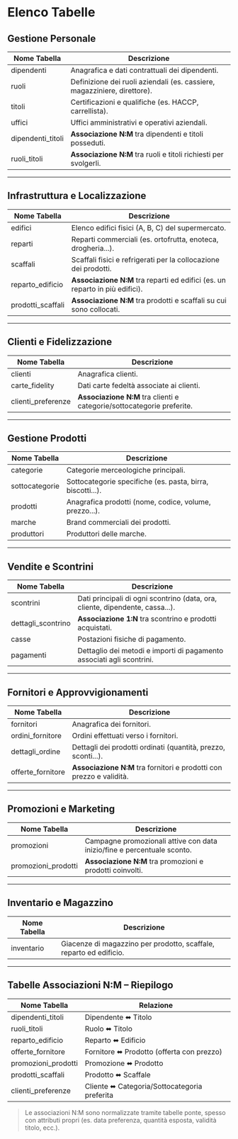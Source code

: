 # Elenco Tabelle

##  Gestione Personale

| Nome Tabella         | Descrizione                                                                 |
|----------------------|------------------------------------------------------------------------------|
| dipendenti           | Anagrafica e dati contrattuali dei dipendenti.                              |
| ruoli                | Definizione dei ruoli aziendali (es. cassiere, magazziniere, direttore).     |
| titoli               | Certificazioni e qualifiche (es. HACCP, carrellista).                        |
| uffici               | Uffici amministrativi e operativi aziendali.                                |
| dipendenti_titoli    | **Associazione N:M** tra dipendenti e titoli posseduti.                      |
| ruoli_titoli         | **Associazione N:M** tra ruoli e titoli richiesti per svolgerli.             |

---

## Infrastruttura e Localizzazione

| Nome Tabella         | Descrizione                                                                 |
|----------------------|------------------------------------------------------------------------------|
| edifici              | Elenco edifici fisici (A, B, C) del supermercato.                           |
| reparti              | Reparti commerciali (es. ortofrutta, enoteca, drogheria...).                |
| scaffali             | Scaffali fisici e refrigerati per la collocazione dei prodotti.             |
| reparto_edificio     | **Associazione N:M** tra reparti ed edifici (es. un reparto in più edifici).|
| prodotti_scaffali    | **Associazione N:M** tra prodotti e scaffali su cui sono collocati.         |

---

## Clienti e Fidelizzazione

| Nome Tabella         | Descrizione                                                                 |
|----------------------|------------------------------------------------------------------------------|
| clienti              | Anagrafica clienti.                                                          |
| carte_fidelity       | Dati carte fedeltà associate ai clienti.                                    |
| clienti_preferenze   | **Associazione N:M** tra clienti e categorie/sottocategorie preferite.       |

---

## Gestione Prodotti

| Nome Tabella         | Descrizione                                                                 |
|----------------------|------------------------------------------------------------------------------|
| categorie            | Categorie merceologiche principali.                                          |
| sottocategorie       | Sottocategorie specifiche (es. pasta, birra, biscotti...).                   |
| prodotti             | Anagrafica prodotti (nome, codice, volume, prezzo...).                      |
| marche               | Brand commerciali dei prodotti.                                              |
| produttori           | Produttori delle marche.                                                     |

---

## Vendite e Scontrini

| Nome Tabella         | Descrizione                                                                 |
|----------------------|------------------------------------------------------------------------------|
| scontrini            | Dati principali di ogni scontrino (data, ora, cliente, dipendente, cassa...).|
| dettagli_scontrino   | **Associazione 1:N** tra scontrino e prodotti acquistati.                    |
| casse                | Postazioni fisiche di pagamento.                                             |
| pagamenti            | Dettaglio dei metodi e importi di pagamento associati agli scontrini.        |

---

##  Fornitori e Approvvigionamenti

| Nome Tabella         | Descrizione                                                                 |
|----------------------|------------------------------------------------------------------------------|
| fornitori            | Anagrafica dei fornitori.                                                    |
| ordini_fornitore     | Ordini effettuati verso i fornitori.                                         |
| dettagli_ordine      | Dettagli dei prodotti ordinati (quantità, prezzo, sconti...).                |
| offerte_fornitore    | **Associazione N:M** tra fornitori e prodotti con prezzo e validità.         |

---

## Promozioni e Marketing

| Nome Tabella         | Descrizione                                                                 |
|----------------------|------------------------------------------------------------------------------|
| promozioni           | Campagne promozionali attive con data inizio/fine e percentuale sconto.     |
| promozioni_prodotti  | **Associazione N:M** tra promozioni e prodotti coinvolti.                    |

---

## Inventario e Magazzino

| Nome Tabella         | Descrizione                                                                 |
|----------------------|------------------------------------------------------------------------------|
| inventario           | Giacenze di magazzino per prodotto, scaffale, reparto ed edificio.           |

---

## Tabelle Associazioni N:M – Riepilogo

| Nome Tabella             | Relazione                                       |
|--------------------------|-------------------------------------------------|
| dipendenti_titoli        | Dipendente ⬌ Titolo                            |
| ruoli_titoli             | Ruolo ⬌ Titolo                                 |
| reparto_edificio         | Reparto ⬌ Edificio                             |
| offerte_fornitore        | Fornitore ⬌ Prodotto (offerta con prezzo)      |
| promozioni_prodotti      | Promozione ⬌ Prodotto                          |
| prodotti_scaffali        | Prodotto ⬌ Scaffale                            |
| clienti_preferenze       | Cliente ⬌ Categoria/Sottocategoria preferita   |

> Le associazioni N:M sono normalizzate tramite tabelle ponte, spesso con attributi propri (es. data preferenza, quantità esposta, validità titolo, ecc.).

